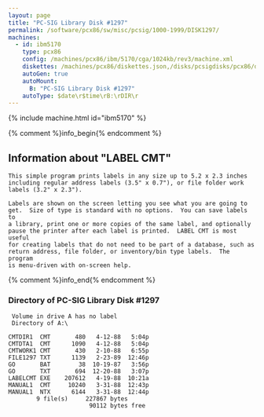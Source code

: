 ```yaml
---
layout: page
title: "PC-SIG Library Disk #1297"
permalink: /software/pcx86/sw/misc/pcsig/1000-1999/DISK1297/
machines:
  - id: ibm5170
    type: pcx86
    config: /machines/pcx86/ibm/5170/cga/1024kb/rev3/machine.xml
    diskettes: /machines/pcx86/diskettes.json,/disks/pcsigdisks/pcx86/diskettes.json
    autoGen: true
    autoMount:
      B: "PC-SIG Library Disk #1297"
    autoType: $date\r$time\rB:\rDIR\r
---
```


{% include machine.html id="ibm5170" %}

{% comment %}info_begin{% endcomment %}

## Information about "LABEL CMT"

    This simple program prints labels in any size up to 5.2 x 2.3 inches
    including regular address labels (3.5" x 0.7"), or file folder work
    labels (3.2" x 2.3").
    
    Labels are shown on the screen letting you see what you are going to
    get.  Size of type is standard with no options.  You can save labels to
    a library, print one or more copies of the same label, and optionally
    pause the printer after each label is printed.  LABEL CMT is most
    useful
    for creating labels that do not need to be part of a database, such as
    return address, file folder, or inventory/bin type labels.  The program
    is menu-driven with on-screen help.
{% comment %}info_end{% endcomment %}


### Directory of PC-SIG Library Disk #1297

     Volume in drive A has no label
     Directory of A:\

    CMTDIR1  CMT       480   4-12-88   5:04p
    CMTDTA1  CMT      1090   4-12-88   5:04p
    CMTWORK1 CMT       430   2-10-88   6:55p
    FILE1297 TXT      1139   2-23-89  12:46p
    GO       BAT        38  10-19-87   3:56p
    GO       TXT       694  12-20-88   3:07p
    LABELCMT EXE    207612   4-19-88  10:21a
    MANUAL1  CMT     10240   3-31-88  12:43p
    MANUAL1  NTX      6144   3-31-88  12:44p
            9 file(s)     227867 bytes
                           90112 bytes free
